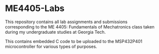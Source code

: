 # ME4405-Labs

This repository contains all lab assignments and submissions corresponding to the ME 4405: Fundamentals of Mechatronics class taken during my undergraduate studies at Georgia Tech.

This contains embedded C code to be uploaded to the MSP432P401 microcontroller for various types of purposes.
